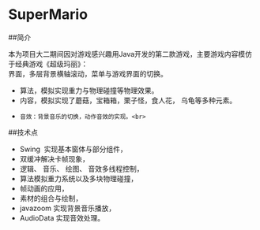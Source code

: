 # SuperMario
##简介

本为项目大二期间因对游戏感兴趣用Java开发的第二款游戏，主要游戏内容模仿于经典游戏《超级玛丽》：<br>
界面，多层背景横轴滚动，菜单与游戏界面的切换。<br>
* 算法，模拟实现重力与物理碰撞等物理效果。<br>
*   内容，模拟实现了蘑菇，宝箱箱，栗子怪，食人花， 乌龟等多种元素。<br>
*     音效：背景音乐的切换，动作音效的实现。<br>

##技术点
* Swing  实现基本窗体与部分组件，<br>
* 双缓冲解决卡帧现象，<br>
* 逻辑、 音乐、 绘图、 音效多线程控制，<br>
* 算法模拟重力系统以及多块物理碰撞，<br>
* 帧动画的应用，<br>
* 素材的组合与绘制，<br>
* javazoom 实现背景音乐播放，<br>
* AudioData 实现音效处理。<br>
